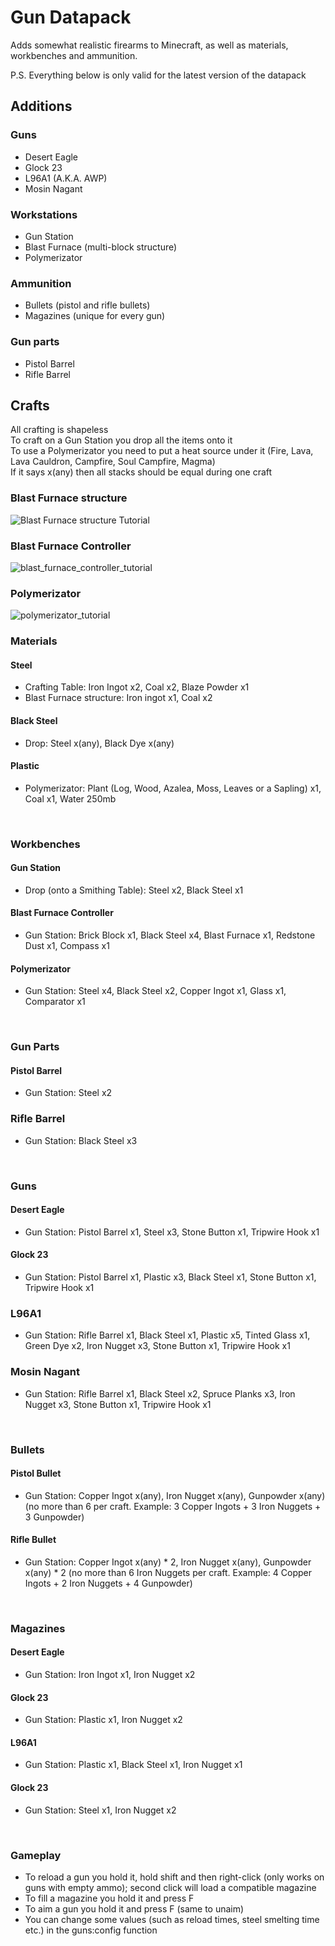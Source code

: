 # Gun Datapack
Adds somewhat realistic firearms to Minecraft, as well as materials, workbenches and ammunition.

P.S. Everything below is only valid for the latest version of the datapack

## Additions
### Guns
- Desert Eagle
- Glock 23
- L96A1 (A.K.A. AWP)
- Mosin Nagant
### Workstations
- Gun Station
- Blast Furnace (multi-block structure)
- Polymerizator
### Ammunition
- Bullets (pistol and rifle bullets)
- Magazines (unique for every gun)
### Gun parts
- Pistol Barrel
- Rifle Barrel

## Crafts
All crafting is shapeless<br>
To craft on a Gun Station you drop all the items onto it<br>
To use a Polymerizator you need to put a heat source under it (Fire, Lava, Lava Cauldron, Campfire, Soul Campfire, Magma)<br>
If it says x(any) then all stacks should be equal during one craft<br>

### Blast Furnace structure
![Blast Furnace structure Tutorial](https://github.com/PlanatedLlama45/gun_datapack/assets/79642040/df17ef5f-e486-4cb3-8727-e64a7157da67)
<br>

### Blast Furnace Controller
![blast_furnace_controller_tutorial](https://github.com/PlanatedLlama45/gun_datapack/assets/79642040/61e66090-fbea-48f0-9bd6-7b2c0eddae8c)
<br>

### Polymerizator
![polymerizator_tutorial](https://github.com/PlanatedLlama45/gun_datapack/assets/79642040/81f18297-f7da-4d74-b718-edbfd8160f0a)
<br>

### Materials
#### Steel
- Crafting Table: Iron Ingot x2, Coal x2, Blaze Powder x1
- Blast Furnace structure: Iron ingot x1, Coal x2
#### Black Steel
- Drop: Steel x(any), Black Dye x(any)
#### Plastic
- Polymerizator: Plant (Log, Wood, Azalea, Moss, Leaves or a Sapling) x1, Coal x1, Water 250mb
<br>

### Workbenches
#### Gun Station
- Drop (onto a Smithing Table): Steel x2, Black Steel x1
#### Blast Furnace Controller
- Gun Station: Brick Block x1, Black Steel x4, Blast Furnace x1, Redstone Dust x1, Compass x1
#### Polymerizator
- Gun Station: Steel x4, Black Steel x2, Copper Ingot x1, Glass x1, Comparator x1
<br>

### Gun Parts
#### Pistol Barrel
- Gun Station: Steel x2
### Rifle Barrel
- Gun Station: Black Steel x3
<br>

### Guns
#### Desert Eagle
- Gun Station: Pistol Barrel x1, Steel x3, Stone Button x1, Tripwire Hook x1
#### Glock 23
- Gun Station: Pistol Barrel x1, Plastic x3, Black Steel x1, Stone Button x1, Tripwire Hook x1
### L96A1
- Gun Station: Rifle Barrel x1, Black Steel x1, Plastic x5, Tinted Glass x1, Green Dye x2, Iron Nugget x3, Stone Button x1, Tripwire Hook x1
### Mosin Nagant
- Gun Station: Rifle Barrel x1, Black Steel x2, Spruce Planks x3, Iron Nugget x3, Stone Button x1, Tripwire Hook x1
<br>

### Bullets
#### Pistol Bullet
- Gun Station: Copper Ingot x(any), Iron Nugget x(any), Gunpowder x(any) (no more than 6 per craft. Example: 3 Copper Ingots + 3 Iron Nuggets + 3 Gunpowder)
#### Rifle Bullet
- Gun Station: Copper Ingot x(any) * 2, Iron Nugget x(any), Gunpowder x(any) * 2 (no more than 6 Iron Nuggets per craft. Example: 4 Copper Ingots + 2 Iron Nuggets + 4 Gunpowder)
<br>

### Magazines
#### Desert Eagle
- Gun Station: Iron Ingot x1, Iron Nugget x2
#### Glock 23
- Gun Station: Plastic x1, Iron Nugget x2
#### L96A1
- Gun Station: Plastic x1, Black Steel x1, Iron Nugget x1
#### Glock 23
- Gun Station: Steel x1, Iron Nugget x2
<br>

### Gameplay
- To reload a gun you hold it, hold shift and then right-click (only works on guns with empty ammo); second click will load a compatible magazine
- To fill a magazine you hold it and press F
- To aim a gun you hold it and press F (same to unaim)
- You can change some values (such as reload times, steel smelting time etc.) in the guns:config function
